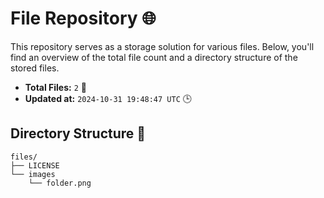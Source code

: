 # File Repository 🌐

This repository serves as a storage solution for various files. Below, you'll find an overview of the total file count and a directory structure of the stored files.

- **Total Files:** `2` 📁
- **Updated at:** `2024-10-31 19:48:47 UTC` 🕒

## Directory Structure 📂

```
files/
├── LICENSE
└── images
    └── folder.png

```